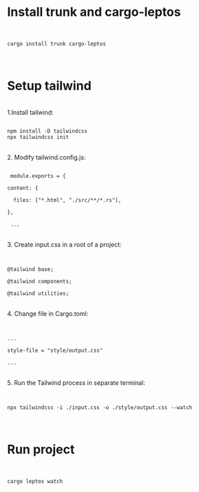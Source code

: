 # Install trunk and cargo-leptos

</br>
<code>
cargo install trunk cargo-leptos
</code>
</br>
</br>

# Setup tailwind

</br>1.Install tailwind:

<code>
npm install -D tailwindcss
npx tailwindcss init
</code>

</br>2. Modify tailwind.config.js:

<code>
 module.exports = {
 </br>content: {
     </br>  files: ["*.html", "./src/**/*.rs"],
 </br>},
 </br> ...
</code>

</br>3. Create input.css in a root of a project:

<code>
 </br>@tailwind base;
 </br>@tailwind components;
 </br>@tailwind utilities;
</code>

</br>4. Change file in Cargo.toml:

<code>
 </br>...
 </br>style-file = "style/output.css"
 </br>...
</code>

</br>5. Run the Tailwind process in separate terminal:

<code>
 </br>npx tailwindcss -i ./input.css -o ./style/output.css --watch
</code>
</br>
</br>


# Run project

</br>
<code>
cargo leptos watch
</code>
</br>
</br>
